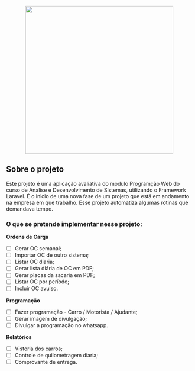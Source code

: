 <p align="center"><a href="https://laravel.com" target="_blank"><img src="https://raw.githubusercontent.com/laravel/art/master/logo-lockup/5%20SVG/2%20CMYK/1%20Full%20Color/laravel-logolockup-cmyk-red.svg" width="400"></a></p>



## Sobre o projeto

Este projeto é uma aplicação avaliativa do modulo Programção Web do curso de Analise e Desenvolvimento de Sistemas, utilizando o Framework Laravel. É o inicio de uma nova fase de um projeto que está em andamento na empresa em que trabalho. Esse projeto automatiza algumas rotinas que demandava tempo. 

### O que se pretende implementar nesse projeto:

**Ordens de Carga**
- [ ] Gerar OC semanal;
- [ ] Importar OC de outro sistema;
- [ ] Listar OC diaria;
- [ ] Gerar lista diária de OC em PDF;
- [ ] Gerar placas da sacaria em PDF;
- [ ] Listar OC por período;
- [ ] Incluir OC avulso.

**Programação**
- [ ] Fazer programação - Carro / Motorista / Ajudante;
- [ ] Gerar imagem de divulgação;
- [ ] Divulgar a programação no whatsapp.

**Relatórios**
- [ ] Vistoria dos carros;
- [ ] Controle de quilometragem diaria;
- [ ] Comprovante de entrega.

